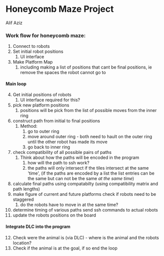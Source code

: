 # Honeycomb Maze Project
Alif Aziz
### Work flow for honeycomb maze:
1. Connect to robots
2. Set initial robot positions
   1. UI interface
3. Make Platform Map
   1. including making a list of positions that cant be final positions, ie remove the spaces the robot cannot go to

#### Main loop
4. Get initial positions of robots
   1. UI interface required for this?
5. pick new platform positions
   1. positions will be pick from the list of possible moves from the inner ring
6. construct path from initial to final positions
   1. Method:
      1. go to outer ring
      2. move around outer ring - both need to hault on the outer ring until the other robot has made its move
      3. go back to inner ring
7. check compatibility of all possible pairs of paths
   1. Think about how the paths will be encoded in the program
      1. how will the path to ssh work?
      2. the paths will only intersect if the tiles intersect at the same 'time', (if the paths are encoded by a list the list entries can be the same but can not be the same _at the same time_)
8. calculate final paths using compatabilty (using compatibility matrix and path lengths)
9. make figure of current and future platforms
check if robots need to be staggered
   1. do the robots have to move in at the same time?
10. determine timing of various paths
send ssh commands to actual robots
11. update the robots positions on the board
#### Integrate DLC into the program
12. Check were the animal is (via DLC) - where is the animal and the robots location?
13. Check if the animal is at the goal, if so end the loop

